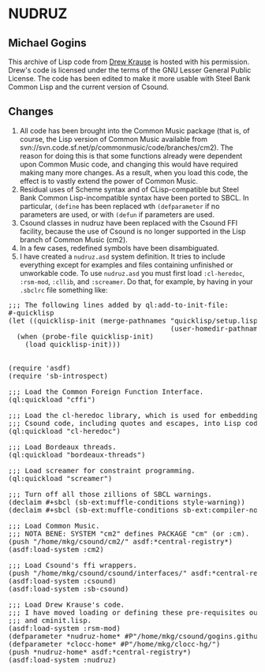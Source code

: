 # NUDRUZ
## Michael Gogins

This archive of Lisp code from [Drew Krause](http://www.drew-krause.com/) is hosted with his permission. Drew's code is 
licensed under the terms of the GNU Lesser General Public License. The code has been edited to make it more 
usable with Steel Bank Common Lisp and the current version of Csound. 


## Changes

1. All code has been brought into the Common Music package (that is, of course, the Lisp version of Common Music available 
from svn://svn.code.sf.net/p/commonmusic/code/branches/cm2). The reason for doing this is that some functions already 
were dependent upon Common Music code, and changing this would have required making many more changes. As a result, 
when you load this code, the effect is to vastly extend the power of Common Music.
1. Residual uses of Scheme syntax and of CLisp-compatible but Steel Bank Common Lisp-incompatible syntax have been ported 
to SBCL. In particular, `(define` has been replaced wth `(defparameter` if no parameters are used, or with `(defun` if parameters 
are used.
1. Csound classes in nudruz have been replaced with the Csound FFI facility, because the use of Csound is no longer supported in the Lisp branch of Common Music (cm2).
2. In a few cases, redefined symbols have been disambiguated.
1. I have created a `nudruz.asd` system definition. It tries to include everything except for examples and files containing unfinished or unworkable code. To use `nudruz.asd` you must first load `:cl-heredoc`, `:rsm-mod`, `:cllib`, and `:screamer`. Do that, for example, by having in your `.sbclrc` file something like:

<pre>
;;; The following lines added by ql:add-to-init-file:
#-quicklisp
(let ((quicklisp-init (merge-pathnames "quicklisp/setup.lisp"
                                       (user-homedir-pathname))))
  (when (probe-file quicklisp-init)
    (load quicklisp-init)))
    

(require 'asdf)    
(require 'sb-introspect)

;;; Load the Common Foreign Function Interface.
(ql:quickload "cffi")

;;; Load the cl-heredoc library, which is used for embedding arbitrary 
;;; Csound code, including quotes and escapes, into Lisp code.
(ql:quickload "cl-heredoc")

;;; Load Bordeaux threads.
(ql:quickload "bordeaux-threads")

;;; Load screamer for constraint programming.
(ql:quickload "screamer")

;;; Turn off all those zillions of SBCL warnings.
(declaim #+sbcl (sb-ext:muffle-conditions style-warning))
(declaim #+sbcl (sb-ext:muffle-conditions sb-ext:compiler-note))

;;; Load Common Music.
;;; NOTA BENE: SYSTEM "cm2" defines PACKAGE "cm" (or :cm).
(push "/home/mkg/csound/cm2/" asdf:*central-registry*)
(asdf:load-system :cm2)

;;; Load Csound's ffi wrappers.
(push "/home/mkg/csound/csound/interfaces/" asdf:*central-registry*)
(asdf:load-system :csound)
(asdf:load-system :sb-csound)

;;; Load Drew Krause's code.
;;; I have moved loading or defining these pre-requisites out of nudruz.lisp 
;;; and cminit.lisp.
(asdf:load-system :rsm-mod)
(defparameter *nudruz-home* #P"/home/mkg/csound/gogins.github.io/nudruz/")
(defparameter *clocc-home* #P"/home/mkg/clocc-hg/")
(push *nudruz-home* asdf:*central-registry*)
(asdf:load-system :nudruz)
</pre>
